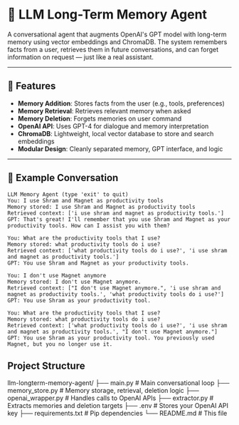 # 🧠 LLM Long-Term Memory Agent

A conversational agent that augments OpenAI's GPT model with long-term memory using vector embeddings and ChromaDB. The system remembers facts from a user, retrieves them in future conversations, and can forget information on request — just like a real assistant.

---

## 📌 Features

- **Memory Addition**: Stores facts from the user (e.g., tools, preferences)
- **Memory Retrieval**: Retrieves relevant memory when asked
- **Memory Deletion**: Forgets memories on user command
- **OpenAI API**: Uses GPT-4 for dialogue and memory interpretation
- **ChromaDB**: Lightweight, local vector database to store and search embeddings
- **Modular Design**: Cleanly separated memory, GPT interface, and logic

---

## 🚀 Example Conversation

```text
LLM Memory Agent (type 'exit' to quit)
You: I use Shram and Magnet as productivity tools
Memory stored: I use Shram and Magnet as productivity tools
Retrieved context: ['i use shram and magnet as productivity tools.']
GPT: That's great! I'll remember that you use Shram and Magnet as your productivity tools. How can I assist you with them?

You: What are the productivity tools that I use?
Memory stored: what productivity tools do i use?
Retrieved context: ['what productivity tools do i use?', 'i use shram and magnet as productivity tools.']
GPT: You use Shram and Magnet as your productivity tools.

You: I don't use Magnet anymore
Memory stored: I don't use Magnet anymore.
Retrieved context: ["I don't use Magnet anymore.", 'i use shram and magnet as productivity tools.', 'what productivity tools do i use?']
GPT: You use Shram as your productivity tool.

You: What are the productivity tools that I use?
Memory stored: what productivity tools do i use?
Retrieved context: ['what productivity tools do i use?', 'i use shram and magnet as productivity tools.', "I don't use Magnet anymore."]
GPT: You use Shram as your productivity tool. You previously used Magnet, but you no longer use it.

```

## Project Structure
llm-longterm-memory-agent/
├── main.py                  # Main conversational loop
├── memory_store.py          # Memory storage, retrieval, deletion logic
├── openai_wrapper.py        # Handles calls to OpenAI APIs
├── extractor.py             # Extracts memories and deletion targets
├── .env                     # Stores your OpenAI API key
├── requirements.txt         # Pip dependencies
└── README.md                # This file

